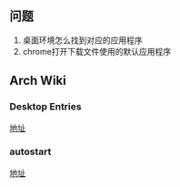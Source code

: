 ## 问题
1. 桌面环境怎么找到对应的应用程序
2. chrome打开下载文件使用的默认应用程序

## Arch Wiki

### Desktop Entries

[地址](https://wiki.archlinux.org/title/Desktop_entries)


### autostart

[地址](https://wiki.archlinux.org/title/XDG_Autostart)

### 
